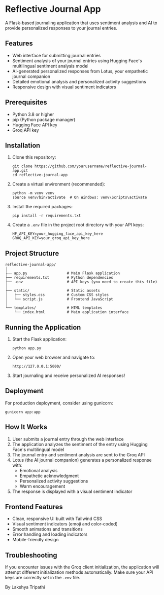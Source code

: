 # Reflective Journal App

A Flask-based journaling application that uses sentiment analysis and AI to provide personalized responses to your journal entries.

## Features

- Web interface for submitting journal entries
- Sentiment analysis of your journal entries using Hugging Face's multilingual sentiment analysis model
- AI-generated personalized responses from Lotus, your empathetic journal companion
- Detailed emotional analysis and personalized activity suggestions
- Responsive design with visual sentiment indicators

## Prerequisites

- Python 3.8 or higher
- pip (Python package manager)
- Hugging Face API key
- Groq API key

## Installation

1. Clone this repository:
   ```
   git clone https://github.com/yourusername/reflective-journal-app.git
   cd reflective-journal-app
   ```

2. Create a virtual environment (recommended):
   ```
   python -m venv venv
   source venv/bin/activate  # On Windows: venv\Scripts\activate
   ```

3. Install the required packages:
   ```
   pip install -r requirements.txt
   ```

4. Create a `.env` file in the project root directory with your API keys:
   ```
   HF_API_KEY=your_hugging_face_api_key_here
   GROQ_API_KEY=your_groq_api_key_here
   ```

## Project Structure

```
reflective-journal-app/
│
├── app.py                  # Main Flask application
├── requirements.txt        # Python dependencies
├── .env                    # API keys (you need to create this file)
│
├── static/                 # Static assets
│   ├── styles.css          # Custom CSS styles
│   └── script.js           # Frontend JavaScript
│
└── templates/              # HTML templates
    └── index.html          # Main application interface
```

## Running the Application

1. Start the Flask application:
   ```
   python app.py
   ```

2. Open your web browser and navigate to:
   ```
   http://127.0.0.1:5000/
   ```

3. Start journaling and receive personalized AI responses!

## Deployment

For production deployment, consider using gunicorn:
```
gunicorn app:app
```

## How It Works

1. User submits a journal entry through the web interface
2. The application analyzes the sentiment of the entry using Hugging Face's multilingual model
3. The journal entry and sentiment analysis are sent to the Groq API
4. Lotus (the AI journal companion) generates a personalized response with:
   - Emotional analysis
   - Empathetic acknowledgment
   - Personalized activity suggestions
   - Warm encouragement
5. The response is displayed with a visual sentiment indicator

## Frontend Features

- Clean, responsive UI built with Tailwind CSS
- Visual sentiment indicators (emoji and color-coded)
- Smooth animations and transitions
- Error handling and loading indicators
- Mobile-friendly design

## Troubleshooting

If you encounter issues with the Groq client initialization, the application will attempt different initialization methods automatically. Make sure your API keys are correctly set in the `.env` file.

By Lakshya Tripathi

